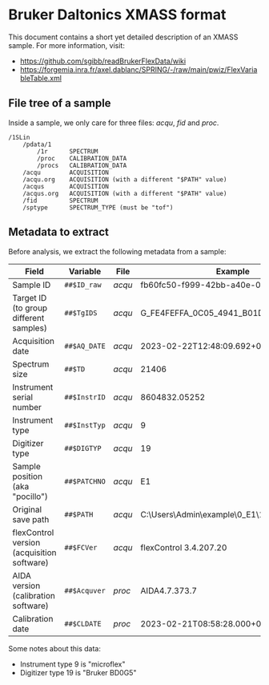 # Bruker Daltonics XMASS format

This document contains a short yet detailed description of an XMASS sample. For more information, visit:

- https://github.com/sgibb/readBrukerFlexData/wiki
- https://forgemia.inra.fr/axel.dablanc/SPRING/-/raw/main/pwiz/FlexVariableTable.xml

## File tree of a sample
Inside a sample, we only care for three files: *acqu*, *fid* and *proc*.

```
/1SLin
    /pdata/1
        /1r      SPECTRUM
        /proc    CALIBRATION_DATA
        /procs   CALIBRATION_DATA
    /acqu        ACQUISITION
    /acqu.org    ACQUISITION (with a different "$PATH" value)
    /acqus       ACQUISITION
    /acqus.org   ACQUISITION (with a different "$PATH" value)
    /fid         SPECTRUM
    /sptype      SPECTRUM_TYPE (must be "tof")
```

## Metadata to extract
Before analysis, we extract the following metadata from a sample:

| Field                                      | Variable     | File   | Example                               |
|--------------------------------------------|--------------|--------|---------------------------------------|
| Sample ID                                  | `##$ID_raw`  | *acqu* | fb60fc50-f999-42bb-a40e-0bcc5e262e1d  |
| Target ID (to group different samples)     | `##$TgIDS`   | *acqu* | G_FE4FEFFA_0C05_4941_B01DB2DEDEF2F95F |
| Acquisition date                           | `##$AQ_DATE` | *acqu* | 2023-02-22T12:48:09.692+01:00         |
| Spectrum size                              | `##$TD`      | *acqu* | 21406                                 |
| Instrument serial number                   | `##$InstrID` | *acqu* | 8604832.05252                         |
| Instrument type                            | `##$InstTyp` | *acqu* | 9                                     |
| Digitizer type                             | `##$DIGTYP`  | *acqu* | 19                                    |
| Sample position (aka "pocillo")            | `##$PATCHNO` | *acqu* | E1                                    |
| Original save path                         | `##$PATH`    | *acqu* | C:\Users\Admin\example\0_E1\1\1SLin   |
| flexControl version (acquisition software) | `##$FCVer`   | *acqu* | flexControl 3.4.207.20                |
| AIDA version (calibration software)        | `##$Acquver` | *proc* | AIDA4.7.373.7                         |
| Calibration date                           | `##$CLDATE`  | *proc* | 2023-02-21T08:58:28.000+00:00         |

Some notes about this data:

- Instrument type 9 is "microflex"
- Digitizer type 19 is "Bruker BD0G5"
